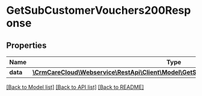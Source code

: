 # GetSubCustomerVouchers200Response

## Properties
Name | Type | Description | Notes
------------ | ------------- | ------------- | -------------
**data** | [**\CrmCareCloud\Webservice\RestApi\Client\Model\GetSubCustomerVouchers200ResponseData**](GetSubCustomerVouchers200ResponseData.md) |  | [optional] 

[[Back to Model list]](../../README.md#documentation-for-models) [[Back to API list]](../../README.md#documentation-for-api-endpoints) [[Back to README]](../../README.md)

